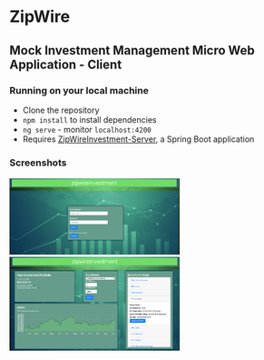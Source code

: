 # ZipWire
## Mock Investment Management Micro Web Application - Client 

### Running on your local machine
* Clone the repository
* `npm install` to install dependencies
* `ng serve` - monitor `localhost:4200`
* Requires [ZipWireInvestment-Server](https://github.com/deltaGPhys/ZipWireInvestment-Server), a Spring Boot application

### Screenshots
<img src="zwss1.png" width="300">
<img src="zwss2.png" width="300">
